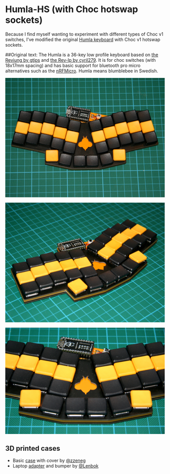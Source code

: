 # Humla-HS (with Choc hotswap sockets)
Because I find myself wanting to experiment with different types of Choc v1 switches, I've modified the original [Humla keyboard](https://github.com/jimmerricks/humla) with Choc v1 hotswap sockets.

##Original text:
The Humla is a 36-key low profile keyboard based on [the Reviung by gtips](https://github.com/gtips/reviung/) and [the Rev-lp by cyril279](https://github.com/cyril279/keyboards/tree/main/revlp). It is for choc switches (with 18x17mm spacing) and has basic support for bluetooth pro micro alternatives such as the [nRFMicro](https://github.com/joric/nrfmicro). Humla means blumblebee in Swedish.

![](./images/humla-1.jpg)

![](./images/humla-2.jpg)

![](./images/humla-3.jpg)

## 3D printed cases

- Basic [case](./case) with cover by [@zzeneg](https://github.com/zzeneg)
- Laptop [adapter](https://github.com/Lenbok/scad-keyboard-cases/tree/master/humla) and bumper by [@Lenbok](https://github.com/Lenbok)
